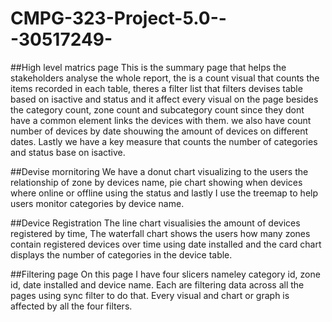 # CMPG-323-Project-5.0---30517249-

##High level matrics page
This is the summary page that helps the stakeholders analyse the whole report, the is a count visual that counts the items recorded in each table, theres a filter list that filters devises table based on isactive and status and it affect every visual on the page besides the category count, zone count and subcategory count since they dont have a common element links the devices with them.
we also have count number of devices by date shouwing the amount of devices on different dates. Lastly we have a key measure that counts the number of categories and status base on isactive.

##Devise mornitoring
We have a donut chart visualizing to the users the relationship of zone by devices name, pie chart showing when devices where online or offline using the status and lastly I use the treemap to help users monitor categories by device name.

##Device  Registration
The line chart visualisies the amount of devices registered by time, The waterfall chart shows the users how many zones contain registered devices over time using date installed and the card chart displays the number of categories in the device table.

##Filtering page
On this page I have four slicers nameley category id, zone id, date installed and device name. Each are filtering data across all the pages using sync filter to do that. Every visual and chart or graph is affected by all the four filters.
